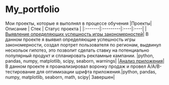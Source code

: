 # My_portfolio
Мои проекты, которые я выполнял в процессе обучения 
|Проекты| Описание | Стек | Статус проекта |
|:-------|:---------|:----|:----|
|[Выявление определяющих успешность игры закономерностей](https://github.com/GregoryZimovets/Gregory/blob/main/ПроектАнализДанныхИгры.ipynb)| В данном проекте я выявил определяющие успешность игры закономерности, создал портрет пользователя по регионам, выдвинул нескольок гипотез, это позволит сделать ставку на потенциально популярный продукт и спланировать рекламные кампании. |python, pandas, numpy, matplotlib, scipy, seaborn, warnings|
|[Анализ приложения](https://github.com/ziga23/My_Yandex_History/blob/94093a8bf13b2ba608798a638f88a85922f4f2e4/%D0%90%D0%BD%D0%B0%D0%BB%D0%B8%D0%B7_%D0%BF%D1%80%D0%B8%D0%BB%D0%BE%D0%B6%D0%B5%D0%BD%D0%B8%D1%8F.ipynb)|В данном проекте я проанализировал воронку продаж и провел A/A/B-тестирование для оптимизации шрифта приложения.|python, pandas, numpy, matplotlib, seaborn, math, scipy| Завершен|
